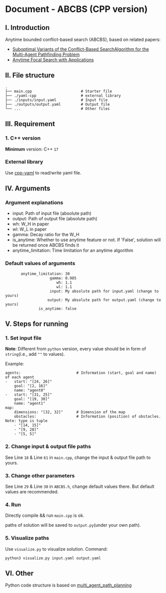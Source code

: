 # Document - ABCBS (CPP version)

## I. Introduction
Anytime bounded conflict-based search (ABCBS), based on related papers:
- [Suboptimal Variants of the Conflict-Based SearchAlgorithm for the Multi-Agent Pathfinding Problem](http://www.bgu.ac.il/~felner/2014/cbseShort.pdf) 
- [Anytime Focal Search with Applications](https://www.ijcai.org/Proceedings/2018/0199.pdf)

## II. File structure
```
.
├── main.cpp                      # Starter file
├── ./yaml-cpp                    # external library
├── ./inputs/input.yaml           # Input file
├── ./outputs/output.yaml         # Output file
└── ...                           # Other files

```

## III. Requirement

### 1. C++ version
**Minimum** version: C++ `17`

### External library
Use [cpp-yaml](https://github.com/jbeder/yaml-cpp) to read/write yaml file.

## IV. Arguments

### Argument explanations
- input: Path of input file (absolute path)                    
- output: Path of output file (absolute path)       
- wh: W_H in paper       
- wl: W_L in paper 
- gamma: Decay ratio for the W_H
- is_anytime: Whether to use anytime feature or not. If 'False', solution will be returned once ABCBS finds it   
- anytime_limitation: Time limitation for an anytime algorithm 

### Default values of arguments
```
       anytime_limitation: 30                            
                    gamma: 0.985         
                       wh: 1.1                           
                       wl: 1.1                  
                    input: My absolute path for input.yaml (change to yours)       
                   output: My absolute path for output.yaml (change to yours)                 
               is_anytime: false                                                                                       
```

## V. Steps for running
### 1. Set input file
**Note**: Different from `python` version, every value should be in form of `string`(i.e., add `""` to values).

Example:
```
agents:                         # Information (start, goal and name) of each agent
-   start: "[24, 26]"
    goal: "[2, 16]"
    name: "agent0"
-   start: "[31, 25]"
    goal: "[19, 30]"
    name: "agent1"
map:
    dimensions: "[32, 32]"      # Dimension of the map
    obstacles:                  # Information (position) of obstacles. Note: type is tuple
    - "[14, 15]"
    - "[9, 28]"
    - "[5, 5]"
```

### 2. Change input & output file paths
See Line `18` & Line `61` in `main.cpp`, change the input & output file path to yours.

### 3. Change other parameters
See Line `29` & Line `30` in `ABCBS.h`, change default values there. But default values are recommended.

### 4. Run
Directly compile && run `main.cpp` is ok.

paths of solution will be saved to `output.py`(under your own path).

### 5. Visualize paths
Use `visualize.py` to visualize solution. Command:
```
python3 visualize.py input.yaml output.yaml
```

## VI. Other
Python code structure is based on [multi_agent_path_planning](https://github.com/atb033/multi_agent_path_planning)